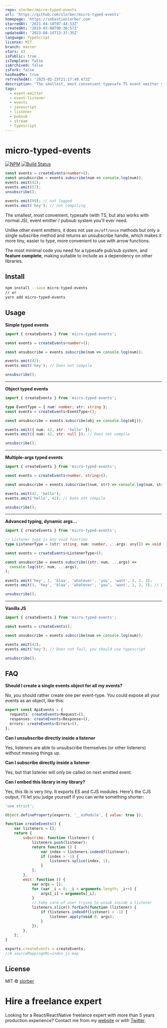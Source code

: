 ```yaml
---
repo: slorber/micro-typed-events
url: 'https://github.com/slorber/micro-typed-events'
homepage: 'https://sebastienlorber.com'
starredAt: '2021-04-18T07:44:53Z'
createdAt: '2019-03-08T08:36:57Z'
updatedAt: '2023-08-14T13:37:35Z'
language: TypeScript
license: MIT
branch: master
stars: 42
isPublic: true
isTemplate: false
isArchived: false
isFork: false
hasReadMe: true
refreshedAt: '2025-02-25T21:17:49.473Z'
description: 'The smallest, most convenient typesafe TS event emitter you''ll ever need'
tags:
  - event-emitter
  - event-listener
  - events
  - javascript
  - listener
  - pubsub
  - stream
  - typescript
---
```


# micro-typed-events

[![NPM](https://img.shields.io/npm/dm/micro-typed-events.svg)](https://www.npmjs.com/package/micro-typed-events)
[![Build Status](https://travis-ci.com/slorber/micro-typed-events.svg?branch=master)](https://travis-ci.com/slorber/micro-typed-events)

```ts
const events = createEvents<number>();
const unsubscribe = events.subscribe(num => console.log(num));
events.emit(42);
events.emit(57);
unsubscribe();

events.emit(99); // not logged
events.emit('hey'); // not compiling
```

The smallest, most convenient, typesafe (with TS, but also works with normal JS), event emitter / pubsub system you'll ever need.

Unlike other event emitters, it does not use `on/off/once` methods but only a single subscribe method and returns an unsubscribe handle, which makes it more tiny, easier to type, more convenient to use with arrow functions.

The most minimal code you need for a typesafe pub/sub system, and **feature complete**, making suitable to include as a dependency on other libraries.

## Install

```bash
npm install --save micro-typed-events
// or
yarn add micro-typed-events
```

## Usage

**Simple typed events**

```ts
import { createEvents } from 'micro-typed-events';

const events = createEvents<number>();

const unsubscribe = events.subscribe(num => console.log(num));

events.emit(42);
events.emit('hey'); // Does not compile

unsubscribe();
```

---

**Object typed events**

```ts
import { createEvents } from 'micro-typed-events';

type EventType = { num: number; str: string };
const events = createEvents<EventType>();

const unsubscribe = events.subscribe(obj => console.log(obj));

events.emit({ num: 42, str: 'hello' });
events.emit({ num: 42, str: null }); // Does not compile

unsubscribe();
```

---

**Multiple-args typed events**

```ts
import { createEvents } from 'micro-typed-events';

const events = createEvents<number, string>();

const unsubscribe = events.subscribe((num, str) => console.log(num, str));

events.emit(42, 'hello');
events.emit('hello', 42); // Does not compile

unsubscribe();
```

---

**Advanced typing, dynamic args...**

```ts
import { createEvents } from 'micro-typed-events';

// Listener type is any void function
type ListenerType = (str: string, num: number, ...args: any[]) => void;

const events = createEvents<ListenerType>();

const unsubscribe = events.subscribe((str, num, ...args) =>
  console.log(str, num, ...args),
);

events.emit('hey', 1, 'blaa', 'whatever', 'you', 'want', 1, 2, 3);
events.emit(1, 'hey', 'blaa', 'whatever', 'you', 'want', 1, 2, 3); // Does not compile

unsubscribe();
```

---

**Vanilla JS**

```js
import { createEvents } from 'micro-typed-events';

const events = createEvents();

const unsubscribe = events.subscribe(num => console.log(num));

events.emit(42);
events.emit('hey'); // Does not fail, you should use typescript

unsubscribe();
```

## FAQ

**Should I create a single events object for all my events?**

No, you should rather create one per event-type. You could expose all your events as an object, like this:

```ts
export const ApiEvents = {
  requests: createEvents<Request>(),
  responses: createEvents<Response>(),
  errors: createEvents<Errors>(),
};
```

**Can I unsubscribe directly inside a listener**

Yes, listeners are able to unsubscribe themselves (or other listeners) without messing things up.

**Can I subscribe directly inside a listener**

Yes, but that listener will only be called on next emitted event.

**Can I embed this library in my library?**

Yes, this lib is very tiny. It exports ES and CJS modules. Here's the CJS output, I'll let you judge yourself if you can write something shorter:

```js
'use strict';

Object.defineProperty(exports, '__esModule', { value: true });

function createEvents() {
    var listeners = [];
    return {
        subscribe: function (listener) {
            listeners.push(listener);
            return function () {
                var index = listeners.indexOf(listener);
                if (index > -1) {
                    listeners.splice(index, 1);
                }
            };
        },
        emit: function () {
            var args = [];
            for (var _i = 0; _i < arguments.length; _i++) {
                args[_i] = arguments[_i];
            }
            // take care of user trying to unsub inside a listener
            listeners.slice().forEach(function (listener) {
                if (listeners.indexOf(listener) > -1) {
                    listener.apply(void 0, args);
                }
            });
        },
    };
}

exports.createEvents = createEvents;
//# sourceMappingURL=index.js.map
```

## License

MIT © [slorber](https://github.com/slorber)

# Hire a freelance expert

Looking for a React/ReactNative freelance expert with more than 5 years production experience?
Contact me from my [website](https://sebastienlorber.com/) or with [Twitter](https://twitter.com/sebastienlorber).
